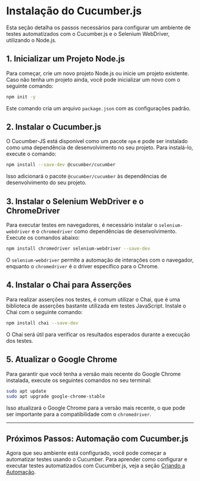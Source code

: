 # Instalação do Cucumber.js

Esta seção detalha os passos necessários para configurar um ambiente de testes automatizados com o Cucumber.js e o Selenium WebDriver, utilizando o Node.js.

## 1. Inicializar um Projeto Node.js

Para começar, crie um novo projeto Node.js ou inicie um projeto existente. Caso não tenha um projeto ainda, você pode inicializar um novo com o seguinte comando:

```bash
npm init -y
```

Este comando cria um arquivo `package.json` com as configurações padrão.

## 2. Instalar o Cucumber.js

O Cucumber-JS está disponível como um pacote `npm` e pode ser instalado como uma dependência de desenvolvimento no seu projeto. Para instalá-lo, execute o comando:

```bash
npm install --save-dev @cucumber/cucumber
```

Isso adicionará o pacote `@cucumber/cucumber` às dependências de desenvolvimento do seu projeto.

## 3. Instalar o Selenium WebDriver e o ChromeDriver

Para executar testes em navegadores, é necessário instalar o `selenium-webdriver` e o `chromedriver` como dependências de desenvolvimento. Execute os comandos abaixo:

```bash
npm install chromedriver selenium-webdriver --save-dev
```

O `selenium-webdriver` permite a automação de interações com o navegador, enquanto o `chromedriver` é o driver específico para o Chrome.

## 4. Instalar o Chai para Asserções

Para realizar asserções nos testes, é comum utilizar o Chai, que é uma biblioteca de asserções bastante utilizada em testes JavaScript. Instale o Chai com o seguinte comando:

```bash
npm install chai --save-dev
```

O Chai será útil para verificar os resultados esperados durante a execução dos testes.

## 5. Atualizar o Google Chrome

Para garantir que você tenha a versão mais recente do Google Chrome instalada, execute os seguintes comandos no seu terminal:

```bash
sudo apt update
sudo apt upgrade google-chrome-stable
```

Isso atualizará o Google Chrome para a versão mais recente, o que pode ser importante para a compatibilidade com o `chromedriver`.

---

## Próximos Passos: Automação com Cucumber.js

Agora que seu ambiente está configurado, você pode começar a automatizar testes usando o Cucumber. Para aprender como configurar e executar testes automatizados com Cucumber.js, veja a seção [Criando a Automação](automacao.md).